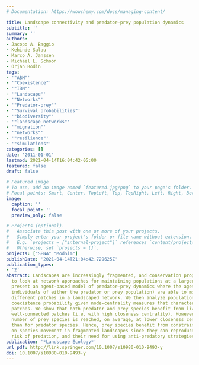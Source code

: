 ```yaml
---
# Documentation: https://wowchemy.com/docs/managing-content/

title: Landscape connectivity and predator–prey population dynamics
subtitle: ''
summary: ''
authors:
- Jacopo A. Baggio
- Kehinde Salau
- Marco A. Janssen
- Michael L. Schoon
- Örjan Bodin
tags:
- '"ABM"'
- '"Coexistence"'
- '"IBM"'
- '"Landscape"'
- '"Networks"'
- '"Predator-prey"'
- '"Survival probabilities"'
- '"biodiversity"'
- '"landscape networks"'
- '"migration"'
- '"networks"'
- '"resilience"'
- '"simulations"'
categories: []
date: '2011-01-01'
lastmod: 2021-04-14T16:04:42-05:00
featured: false
draft: false

# Featured image
# To use, add an image named `featured.jpg/png` to your page's folder.
# Focal points: Smart, Center, TopLeft, Top, TopRight, Left, Right, BottomLeft, Bottom, BottomRight.
image:
  caption: ''
  focal_point: ''
  preview_only: false

# Projects (optional).
#   Associate this post with one or more of your projects.
#   Simply enter your project's folder or file name without extension.
#   E.g. `projects = ["internal-project"]` references `content/project/deep-learning/index.md`.
#   Otherwise, set `projects = []`.
projects: ["SENA" "ModSim"]
publishDate: '2021-04-14T21:04:42.729625Z'
publication_types:
- '2'
abstract: Landscapes are increasingly fragmented, and conservation programs have started
  to look at network approaches for maintaining populations at a larger scale. We
  present an agent-based model of predator–prey dynamics where the agents (i.e. the
  individuals of either the predator or prey population) are able to move between
  different patches in a landscaped network. We then analyze population level and
  coexistence probability given node-centrality measures that characterize specific
  patches. We show that both predator and prey species benefit from living in globally
  well-connected patches (i.e. with high closeness centrality). However, the maximum
  number of prey species is reached, on average, at lower closeness centrality levels
  than for predator species. Hence, prey species benefit from constraints imposed
  on species movement in fragmented landscapes since they can reproduce with a lesser
  risk of predation, and their need for using anti-predatory strategies decreases
publication: '*Landscape Ecology*'
url_pdf: http://link.springer.com/10.1007/s10980-010-9493-y
doi: 10.1007/s10980-010-9493-y
---
```

